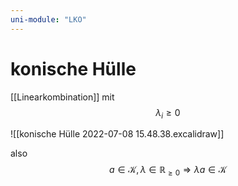 ```yaml
---
uni-module: "LKO"
---
```


# konische Hülle

[[Linearkombination]] mit
$$\lambda_{i}\geq0$$

![[konische Hülle 2022-07-08 15.48.38.excalidraw]]

also
$$a \in \mathcal{K}, \lambda \in \mathbb{R}_{\geq 0} \Longrightarrow \lambda a \in \mathcal{K}$$
